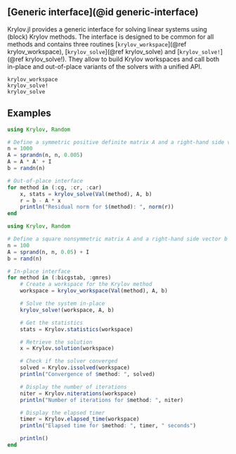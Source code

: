 ## [Generic interface](@id generic-interface)

Krylov.jl provides a generic interface for solving linear systems using (block) Krylov methods.
The interface is designed to be common for all methods and contains three routines [`krylov_workspace`](@ref krylov_workspace), [`krylov_solve`](@ref krylov_solve) and [`krylov_solve!`](@ref krylov_solve!).
They allow to build Krylov workspaces and call both in-place and out-of-place variants of the solvers with a unified API.

```@docs
krylov_workspace
krylov_solve!
krylov_solve
```

## Examples

```julia
using Krylov, Random

# Define a symmetric positive definite matrix A and a right-hand side vector b
n = 1000
A = sprandn(n, n, 0.005)
A = A * A' + I
b = randn(n)

# Out-of-place interface
for method in (:cg, :cr, :car)
    x, stats = krylov_solve(Val(method), A, b)
    r = b - A * x
    println("Residual norm for $(method): ", norm(r))
end
```

```julia
using Krylov, Random

# Define a square nonsymmetric matrix A and a right-hand side vector b
n = 100
A = sprand(n, n, 0.05) + I
b = rand(n)

# In-place interface
for method in (:bicgstab, :gmres)
    # Create a workspace for the Krylov method
    workspace = krylov_workspace(Val(method), A, b)

    # Solve the system in-place
    krylov_solve!(workspace, A, b)

    # Get the statistics
    stats = Krylov.statistics(workspace)

    # Retrieve the solution
    x = Krylov.solution(workspace)

    # Check if the solver converged
    solved = Krylov.issolved(workspace)
    println("Convergence of $method: ", solved)

    # Display the number of iterations
    niter = Krylov.niterations(workspace)
    println("Number of iterations for $method: ", niter)

    # Display the elapsed timer
    timer = Krylov.elapsed_time(workspace)
    println("Elapsed time for $method: ", timer, " seconds")

    println()
end
```
